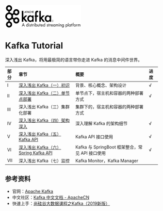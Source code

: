 <div align="left"><img src="assets/logo.png" width="250px"/></div>

# Kafka Tutorial

深入浅出 Kafka，将用最极简的语言带你走进 Kafka 的消息中间件世界。

| 部分 | 章节                                                         | 概要                                            | 进度 |
| :--- | :----------------------------------------------------------- | :---------------------------------------------- | :--- |
| Ⅰ    | [深入浅出 Kafka（一）初识](kafka-tutorial-1_%E5%88%9D%E8%AF%86.md) | 背景、核心概念、架构设计                        | √    |
| Ⅱ    | [深入浅出 Kafka（二）单节点部署](kafka-tutorial-2_%E5%8D%95%E8%8A%82%E7%82%B9%E9%83%A8%E7%BD%B2.md) | 单节点下，宿主机和容器的两种部署方式            | √    |
| Ⅲ    | 深入浅出 Kafka（三）集群化部署                               | 集群下的，宿主机和容器的两种部署方式            |      |
| Ⅳ    | [深入浅出 Kafka（四）架构深入](kafka-tutorial-4_%E6%9E%B6%E6%9E%84%E6%B7%B1%E5%85%A5.md) | 深入理解 Kafka 的架构细节                       | √    |
| Ⅴ    | [深入浅出 Kafka（五）Kafka API](kafka-tutorial-5_kafka-api.md) | Kafka API 接口使用                              | √    |
| Ⅵ    | [深入浅出 Kafka（六）Spring Kafka API](kafka-tutorial-6_spring-kafka-api.md) | Kafka 与 SpringBoot 框架整合，常见 API 接口使用 | √    |
| Ⅶ    | 深入浅出 Kafka（七）监控                                     | Kafka Monitor，Kafka Manager                    |      |



## 参考资料

- 官网：[Apache Kafka](https://kafka.apache.org/)
- 中文社区：[Kafka 中文文档 - ApacheCN](http://kafka.apachecn.org/)
- 快速上手：[尚硅谷大数据课程之Kafka（2019新版）](https://www.bilibili.com/video/av65544753?from=search&seid=14596778029771113163)

